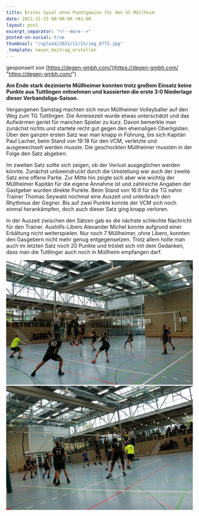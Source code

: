 ```yaml
---
title: Erstes Spiel ohne Punktgewinn für den VC Müllheim
date: 2021-11-15 00:00:00 +01:00
layout: post
excerpt_separator: "<!--more-->"
posted-on-social: true
thumbnail: "/upload/2021/11/15/img_8772.jpg"
_template: neuen_beitrag_erstellen
---
```


gesponsert von [https://degen-gmbh.com/](https://degen-gmbh.com/ "https://degen-gmbh.com/")

**Am Ende stark dezimierte Müllheimer konnten trotz großem Einsatz keine Punkte aus Tuttlingen mitnehmen und kassierten die erste 3:0 Niederlage dieser Verbandsliga-Saison.**

Vergangenen Samstag machten sich neun Müllheimer Volleyballer auf den Weg zum TG Tuttlingen. Die Anreisezeit wurde etwas unterschätzt und das Aufwärmen geriet für manchen Spieler zu kurz. Davon bemerkte man zunächst nichts und startete recht gut gegen den ehemaligen Oberligisten. Über den ganzen ersten Satz war man knapp in Führung, bis sich Kapitän Paul Lacher, beim Stand von 19:18 für den VCM, verletzte und ausgewechselt werden musste. Die geschockten Müllheimer mussten in der Folge den Satz abgeben.

Im zweiten Satz sollte sich zeigen, ob der Verlust ausgeglichen werden könnte. Zunächst unbeeindruckt durch die Umstellung war auch der zweite Satz eine offene Partie. Zur Mitte hin zeigte sich aber wie wichtig der Müllheimer Kapitän für die eigene Annahme ist und zahlreiche Angaben der Gastgeber wurden direkte Punkte. Beim Stand von 16:9 für die TG nahm Trainer Thomas Seywald nochmal eine Auszeit und unterbrach den Rhythmus der Gegner. Bis auf zwei Punkte konnte der VCM sich noch einmal herankämpfen, doch auch dieser Satz ging knapp verloren.

In der Auszeit zwischen den Sätzen gab es die nächste schlechte Nachricht für den Trainer. Aushilfs-Libero Alexander Michel konnte aufgrund einer Erkältung nicht weiterspielen. Nur noch 7 Müllheimer, ohne Libero, konnten den Gasgebern nicht mehr genug entgegensetzen. Trotz allem holte man auch im letzten Satz noch 20 Punkte und tröstet sich mit dem Gedanken, dass man die Tuttlinger auch noch in Müllheim empfangen darf.

![](/upload/2021/11/15/img_8774.jpg)![](/upload/2021/11/15/img_8783.jpg)
